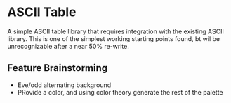 # ASCII Table 
A simple ASCII table library that requires integration with the existing ASCII
library. This is one of the simplest working starting points found, bt wil be
unrecognizable after a near 50% re-write. 

## Feature Brainstorming 

  * Eve/odd alternating background 
  * PRovide a color, and using color theory generate the rest of the palette 

